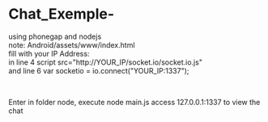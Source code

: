 Chat_Exemple-
=============

using phonegap and nodejs<br>
note: Android/assets/www/index.html<br>
fill with your IP Address: <br>
in line 4 script src="http://YOUR_IP/socket.io/socket.io.js"<br> 
and line 6 var socketio = io.connect("YOUR_IP:1337");<br> 

<br> 

Enter in folder node, execute node main.js 
access 127.0.0.1:1337 to view the chat

